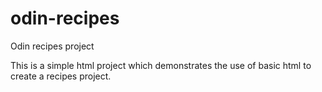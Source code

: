 # odin-recipes
Odin recipes project

This is a simple html project which demonstrates the use of basic html to create a recipes project.
